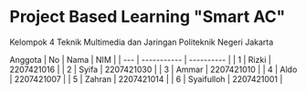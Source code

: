 # Project Based Learning "Smart AC"
Kelompok 4
Teknik Multimedia dan Jaringan
Politeknik Negeri Jakarta

Anggota
| No  | Nama        | NIM        |
| --- | ----------- | ---------- |
| 1   | Rizki       | 2207421016 |
| 2   | Syifa       | 2207421030 |
| 3   | Ammar       | 2207421010 |
| 4   | Aldo        | 2207421007 |
| 5   | Zahran      | 2207421014 |
| 6   | Syaifulloh  | 2207421001 |
